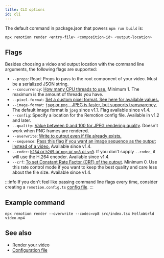 ```yaml
---
title: CLI options
id: cli
---
```


The default command in package.json that powers `npm run build` is:

```bash
npx remotion render <entry-file> <composition-id> <output-location>
```

## Flags

Besides choosing a video and output location with the command line arguments, the following flags are supported:

- `--props`: React Props to pass to the root component of your video. Must be a serialized JSON string.
- `--concurrency`: [How many CPU threads to use.](config#setconcurrency) Minimum 1. The maximum is the amount of threads you have.
- `--pixel-format`: [Set a custom pixel format. See here for available values.](config#setpixelformat)
- `--image-format`: [`jpeg` or `png` - JPEG is faster, but supports transparency.](config#setimageformat) The default image format is `jpeg` since v1.1. Flag available since v1.4.
- `--config`: Specify a location for the Remotion config file. Available in v1.2 and later.
- `--quality`: [Value between 0 and 100 for JPEG rendering quality](config#setquality). Doesn't work when PNG frames are rendered.
- `--overwrite`: [Write to output even if file already exists.](config#setoverwriteoutput)
- `--sequence`: [Pass this flag if you want an image sequence as the output instead of a video.](config#setimagesequence) Available since v1.4.
- `--codec`: [`h264` or `h265` or `png` or `vp8` or `vp9`](config#setoutputformat). If you don't supply `--codec`, it will use the H.264 encoder. Available since v1.4.
- `--crf`: [To set Constant Rate Factor (CRF) of the output](config#setcrf). Minimum 0. Use this rate control mode if you want to keep the best quality and care less about the file size. Available since v1.4.

:::info
If you don't feel like passing command line flags every time, consider creating a `remotion.config.ts` [config file](config).
:::

## Example command

```
npx remotion render --overwrite --codec=vp8 src/index.tsx HelloWorld video.mp4
```

## See also

- [Render your video](render)
- [Configuration file](config)
